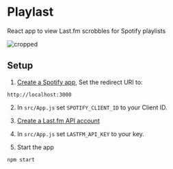 # Playlast
React app to view Last.fm scrobbles for Spotify playlists

![cropped](https://github.com/ddmetz/playlast/assets/77217897/17c5b2c1-a55b-48b4-9d6f-bc0dc731badc)

## Setup
1. [Create a Spotify app](https://developer.spotify.com/dashboard/create), Set the redirect URI to:
```
http://localhost:3000
```
2. In `src/App.js` set `SPOTIFY_CLIENT_ID` to your Client ID.

3. [Create a Last.fm API account](https://www.last.fm/api/account/create)
4. In `src/App.js` set `LASTFM_API_KEY` to your key.
5. Start the app
```
npm start
```
